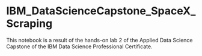 # IBM_DataScienceCapstone_SpaceX_Scraping

This notebook is a result of the  hands-on lab 2 of the Applied Data Science Capstone of the IBM Data Science Professional Certificate.

